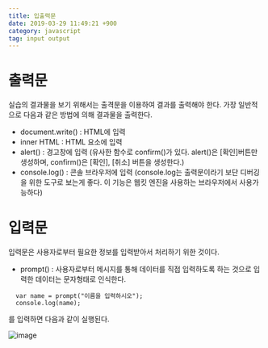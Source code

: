 ```yaml
---
title: 입출력문
date: 2019-03-29 11:49:21 +900
category: javascript
tag: input output
---
```

# 출력문
실습의 결과물을 보기 위해서는 출격문을 이용하여 결과를 출력해야 한다. 가장 일반적으로 다음과 같은 방법에 의해 결과물을 출력한다.
- document.write() : HTML에 입력
- inner HTML : HTML 요소에 입력
- alert() : 경고창에 입력 (유사한 함수로 confirm()가 있다. alert()은 [확인]버튼만 생성하며, confirm()은 [확인], [취소] 버튼을 생성한다.)
- console.log() : 콘솔 브라우저에 입력 (console.log는 출력문이라기 보단 디버깅을 위한 도구로 보는게 좋다. 이 기능은 웹킷 엔진을 사용하는 브라우저에서 사용가능하다)

# 입력문
입력문은 사용자로부터 필요한 정보를 입력받아서 처리하기 위한 것이다.
- prompt() : 사용자로부터 메시지를 통해 데이터를 직접 입력하도록 하는 것으로 입력한 데이터는 문자형태로 인식한다.
~~~
  var name = prompt("이름을 입력하시오");
  console.log(name);
~~~
를 입력하면 다음과 같이 실행된다.


![image](https://user-images.githubusercontent.com/46247666/55136047-b072a080-5170-11e9-832b-030fa5db3df0.png)
